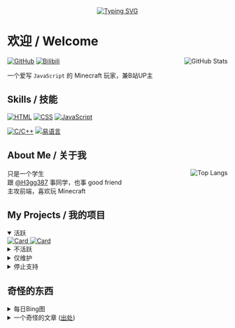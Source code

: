 <div align="center">
  <a href="https://readme-typing-svg.demolab.com/" target="_blank">
    <img src="https://readme-typing-svg.demolab.com?font=Fira+Code&pause=1000&color=71DB99&center=true&vCenter=true&random=true&width=450&lines=Welcome+to+my+GitHub!;Hello+World!;I+love+JavaScript!;Minecraft+is+very+nice!;Technoblade+Never+Dies!;Front-end+developer!" alt="Typing SVG" />
  </a>
</div>

# 欢迎 / Welcome  

<a href="https://github.com/anuraghazra/github-readme-stats" target="_blank" align="right">
  <img title="GitHub Stats" src="https://github-readme-stats.vercel.app/api?username=lingbopro&show_icons=true&theme=one_dark_pro" align="right" />
</a>

[![GitHub](https://img.shields.io/badge/GitHub-gray?logo=github&style=flat-square)](https://github.com/lingbopro "GitHub")
[![Bilibili](https://img.shields.io/badge/Bilibili-gray?logo=bilibili&style=flat-square)](https://space.bilibili.com/1886311488 "Bilibili")

一个爱写 `JavaScript` 的 Minecraft 玩家，兼B站UP主  

## Skills / 技能
[![HTML](https://img.shields.io/badge/HTML-nice-grey?logo=html5&logoColor=white&style=flat-square&color=orange)](https://github.com/lingbopro?tab=repositories&q=&language=html)
[![CSS](https://img.shields.io/badge/CSS-good-grey?logo=css3&logoColor=white&style=flat-square&color=blue)](https://github.com/lingbopro?tab=repositories&q=&language=css)
[![JavaScript](https://img.shields.io/badge/JavaScript-good-grey?logo=javascript&logoColor=white&style=flat-square&color=yellow)](https://github.com/lingbopro?tab=repositories&q=&language=javascript)

[![C/C++](https://img.shields.io/badge/C%2FC%2B%2B-some-grey?style=flat-square&logo=c%2B%2B&labelColor=blue)](https://github.com/lingbopro?tab=repositories&q=&language=javascript)
[![易语言](https://img.shields.io/badge/%E6%98%93%E8%AF%AD%E8%A8%80-good-grey?logo=data%3Aimage%2Fpng%3Bbase64%2CiVBORw0KGgoAAAANSUhEUgAAABAAAAAQAgMAAABinRfyAAAAIGNIUk0AAHomAACAhAAA%2BgAAAIDoAAB1MAAA6mAAADqYAAAXcJy6UTwAAAAJUExURQAAAP8AAP%2F%2F%2F2cZZB4AAAABdFJOUwBA5thmAAAAAWJLR0QCZgt8ZAAAAAd0SU1FB%2BgGDAUGEL5zDF4AAABISURBVAjXJYxBCsAgEAPzif6sEczdwvofBXvfg%2FvKrjSnyRCCi7yhCEcjK56I9VM%2FjmoEd1KZr0GSwTKge9Y5NrpK7kwD5%2BoDefAcYpQtlXYAAAAldEVYdGRhdGU6Y3JlYXRlADIwMjQtMDYtMTJUMDU6MDY6MTYrMDA6MDByrOYxAAAAJXRFWHRkYXRlOm1vZGlmeQAyMDI0LTA2LTEyVDA1OjA2OjE2KzAwOjAwA%2FFejQAAACh0RVh0ZGF0ZTp0aW1lc3RhbXAAMjAyNC0wNi0xMlQwNTowNjoxNiswMDowMFTkf1IAAAAASUVORK5CYII%3D&style=flat-square&color=red)]()

## About Me / 关于我

<a href="https://github.com/anuraghazra/github-readme-stats" target="_blank">
    <img title="Top Langs" src="https://github-readme-stats.vercel.app/api/top-langs?username=lingbopro&theme=one_dark_pro&layout=compact" align="right" />
</a>

只是一个学生  
跟 [@H3gg387](https://github.com/H3gg387) 事同学，也事 good friend  
主攻前端，喜欢玩 Minecraft  

## My Projects / 我的项目

<details open>
  <summary>活跃</summary>
  <a href="https://github.com/lingbopro/easy-github-hosts">
    <img src="https://github-readme-stats.vercel.app/api/pin/?username=lingbopro&repo=easy-github-hosts&theme=one_dark_pro" alt="Card" />
  </a>
  <a href="https://github.com/lingbopro/AlwaysBing">
    <img src="https://github-readme-stats.vercel.app/api/pin/?username=lingbopro&repo=AlwaysBing&theme=one_dark_pro" alt="Card" />
  </a>
</details>
<details>
  <summary>不活跃</summary>
  <a href="https://github.com/lingbopro/rename-back-lnk">
    <img src="https://github-readme-stats.vercel.app/api/pin/?username=lingbopro&repo=rename-back-lnk&theme=one_dark_pro" alt="Card" />
  </a>
  <a href="https://github.com/lingbopro/random-student">
    <img src="https://github-readme-stats.vercel.app/api/pin/?username=lingbopro&repo=random-student&theme=one_dark_pro" alt="Card" />
  </a>
</details>
<details>
  <summary>仅维护</summary>
  <a href="https://github.com/lingbopro/auto-close-netease-popup">
    <img src="https://github-readme-stats.vercel.app/api/pin/?username=lingbopro&repo=auto-close-netease-popup&theme=one_dark_pro" alt="Card" />
  </a>
</details>
<details>
  <summary>停止支持</summary>
  <p>暂无 <code>:)</code></p>
</details>

## 奇怪的东西
<details>
  <summary>每日Bing图</summary>
  <a href="https://7ed.net/bing/api" target="_blank">
    <img src="https://7ed.net/bing/api?size=320x240" />
  </a>
  <a href="https://7ed.net/bing/api?cn=true" target="_blank">
    <img src="https://7ed.net/bing/api?size=320x240&cn=true" />
  </a>
</details>
<details>
  <summary>一个奇怪的文章 (<a href="https://www.luogu.com.cn/user/1183057#main" target="_blank">出处</a>)</summary>

```
如果26个英文字母：
A B C D E F G H I J K L M N O P Q R S T U V W X Y Z

分别等于：
1 2 3 4 5 6 7 8 9 10 11 12 13 14 15 16 17 18 19 20 21 22 23 24 25 26

那么：

Knowledge（知识）：K+N+O+W+L+E+D+G+E = 11+14+15+23+12+5+4+7+5 = 96%。
Workhard（努力工作）：W+O+R+K+H+A+R+D = 23+15+18+11+8+1+18+4 = 98%。

也就是说知识和努力工作对我们人生的影响可以达到96％和98％。

Luck（好运）：L+U+C+K = 12+21+3+11 = 47%。
Love（爱情）：L+O+V+E = 12+15+22+5 = 54%。

看来，这些我们通常认为重要的东西却并没起到最重要的作用。
那么，什么可以决定我们100％的人生呢？

是Money（金钱）吗？
Money（金钱）：M+O+N+E+Y = 13+15+14+5+25 = 72%。

看来也不是。

是Leadership（领导能力）吗？
Leadership（领导能力）：L+E+A+D+E+R+S+H+I+P = 12+5+1+4+5+18+19+9+16 = 89%。

还不是。
金钱，权力也不能完全决定我们的生活，那是什么呢？

其实，真正能使我们生活圆满的东西就在我们的代码里面！
是iostream（C++输入输出流头文件）

I+O+S+T+R+E+A+M = 9+15+19+20+18+5+1+13 = 100%。 所以坚持写代码吧……
```

</details>


<!---
lingbopro/lingbopro is a ✨ special ✨ repository because its `README.md` (this file) appears on your GitHub profile.
You can click the Preview link to take a look at your changes.
--->

